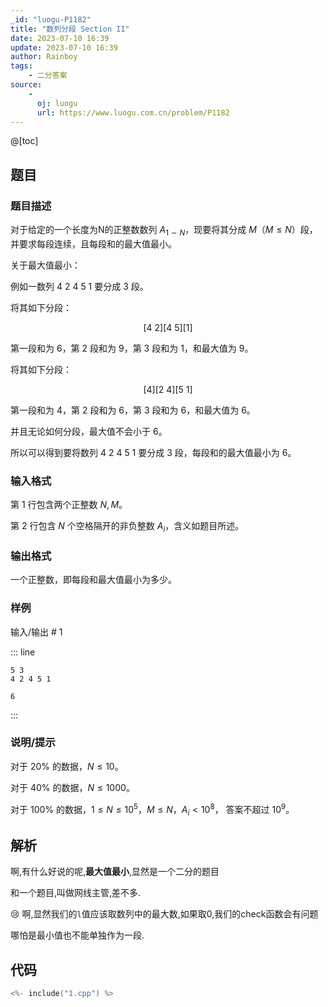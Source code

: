 ```yaml
---
_id: "luogu-P1182"
title: "数列分段 Section II"
date: 2023-07-10 16:39
update: 2023-07-10 16:39
author: Rainboy
tags:
    - 二分答案
source: 
    - 
      oj: luogu
      url: https://www.luogu.com.cn/problem/P1182
---
```


@[toc]

## 题目



### 题目描述

对于给定的一个长度为N的正整数数列 $A_{1\sim N}$，现要将其分成 $M$（$M\leq N$）段，并要求每段连续，且每段和的最大值最小。

关于最大值最小：

例如一数列 $4\ 2\ 4\ 5\ 1$ 要分成 $3$ 段。

将其如下分段：

$$[4\ 2][4\ 5][1]$$

第一段和为 $6$，第 $2$ 段和为 $9$，第 $3$ 段和为 $1$，和最大值为 $9$。

将其如下分段：

$$[4][2\ 4][5\ 1]$$

第一段和为 $4$，第 $2$ 段和为 $6$，第 $3$ 段和为 $6$，和最大值为 $6$。

并且无论如何分段，最大值不会小于 $6$。

所以可以得到要将数列 $4\ 2\ 4\ 5\ 1$ 要分成 $3$ 段，每段和的最大值最小为 $6$。




### 输入格式
第 $1$ 行包含两个正整数 $N,M$。  

第 $2$ 行包含 $N$ 个空格隔开的非负整数 $A_i$，含义如题目所述。




### 输出格式

一个正整数，即每段和最大值最小为多少。




### 样例



输入/输出 # 1

::: line
```
5 3
4 2 4 5 1
```

```
6
```
:::





### 说明/提示
对于 $20\%$ 的数据，$N\leq 10$。

对于 $40\%$ 的数据，$N\leq 1000$。

对于 $100\%$ 的数据，$1\leq N\leq 10^5$，$M\leq N$，$A_i < 10^8$， 答案不超过 $10^9$。



## 解析

啊,有什么好说的呢,**最大值最小**,显然是一个二分的题目

和一个题目,叫做网线主管,差不多.

😢 啊,显然我们的`l`值应该取数列中的最大数,如果取0,我们的check函数会有问题

哪怕是最小值也不能单独作为一段.

## 代码

```c
<%- include("1.cpp") %>
```

